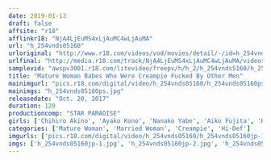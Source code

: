 ```yaml
---
date: 2019-01-13
draft: false
affsite: "r18"
afflinkr18: "NjA4LjEuMS4xLjAuMC4wLjAuMA"
url: "h_254vnds05160"
urloriginal: "http://www.r18.com/videos/vod/movies/detail/-/id=h_254vnds05160"
urlfinal: "http://media.r18.com/track/NjA4LjEuMS4xLjAuMC4wLjAuMA/videos/vod/movies/detail/-/id=h_254vnds05160"
samplevid: "awspv3001.r18.com/litevideo/freepv/h/h_2/h_254vnds5160/h_254vnds5160_dmb_w.mp4"
title: "Mature Woman Babes Who Were Creampie Fucked By Other Men"
mainimgurl: "pics.r18.com/digital/video/h_254vnds05160/h_254vnds05160ps.jpg"
mainimgs: "h_254vnds05160ps.jpg"
releasedate: "Oct. 20, 2017"
duration: 120
productioncomp: "STAR PARADISE"
girls: ['Chihiro Akino', 'Ayako Kono', 'Nanako Yabe', 'Aiko Fujita', 'Kyoka Hibiki']
categories: ['Mature Woman', 'Married Woman', 'Creampie', 'Hi-Def']
imgurls: ['pics.r18.com/digital/video/h_254vnds05160/h_254vnds05160jp-1.jpg', 'pics.r18.com/digital/video/h_254vnds05160/h_254vnds05160jp-2.jpg', 'pics.r18.com/digital/video/h_254vnds05160/h_254vnds05160jp-3.jpg', 'pics.r18.com/digital/video/h_254vnds05160/h_254vnds05160jp-4.jpg', 'pics.r18.com/digital/video/h_254vnds05160/h_254vnds05160jp-5.jpg', 'pics.r18.com/digital/video/h_254vnds05160/h_254vnds05160jp-6.jpg', 'pics.r18.com/digital/video/h_254vnds05160/h_254vnds05160jp-7.jpg', 'pics.r18.com/digital/video/h_254vnds05160/h_254vnds05160jp-8.jpg', 'pics.r18.com/digital/video/h_254vnds05160/h_254vnds05160jp-9.jpg', 'pics.r18.com/digital/video/h_254vnds05160/h_254vnds05160jp-10.jpg', 'pics.r18.com/digital/video/h_254vnds05160/h_254vnds05160jp-11.jpg', 'pics.r18.com/digital/video/h_254vnds05160/h_254vnds05160jp-12.jpg', 'pics.r18.com/digital/video/h_254vnds05160/h_254vnds05160jp-13.jpg', 'pics.r18.com/digital/video/h_254vnds05160/h_254vnds05160jp-14.jpg', 'pics.r18.com/digital/video/h_254vnds05160/h_254vnds05160jp-15.jpg', 'pics.r18.com/digital/video/h_254vnds05160/h_254vnds05160jp-16.jpg', 'pics.r18.com/digital/video/h_254vnds05160/h_254vnds05160jp-17.jpg', 'pics.r18.com/digital/video/h_254vnds05160/h_254vnds05160jp-18.jpg', 'pics.r18.com/digital/video/h_254vnds05160/h_254vnds05160jp-19.jpg', 'pics.r18.com/digital/video/h_254vnds05160/h_254vnds05160jp-20.jpg']
imgs: ['h_254vnds05160jp-1.jpg', 'h_254vnds05160jp-2.jpg', 'h_254vnds05160jp-3.jpg', 'h_254vnds05160jp-4.jpg', 'h_254vnds05160jp-5.jpg', 'h_254vnds05160jp-6.jpg', 'h_254vnds05160jp-7.jpg', 'h_254vnds05160jp-8.jpg', 'h_254vnds05160jp-9.jpg', 'h_254vnds05160jp-10.jpg', 'h_254vnds05160jp-11.jpg', 'h_254vnds05160jp-12.jpg', 'h_254vnds05160jp-13.jpg', 'h_254vnds05160jp-14.jpg', 'h_254vnds05160jp-15.jpg', 'h_254vnds05160jp-16.jpg', 'h_254vnds05160jp-17.jpg', 'h_254vnds05160jp-18.jpg', 'h_254vnds05160jp-19.jpg', 'h_254vnds05160jp-20.jpg']
---
```

